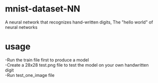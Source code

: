 # mnist-dataset-NN
A neural network that recognizes hand-written digits, The "hello world" of neural networks

# usage
-Run the train file first to produce a model \
-Create a 28x28 test.png file to test the model on your own handwritten digit \
-Run test_one_image file
